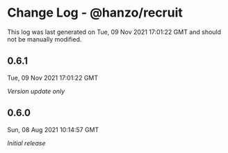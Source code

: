 # Change Log - @hanzo/recruit

This log was last generated on Tue, 09 Nov 2021 17:01:22 GMT and should not be manually modified.

## 0.6.1
Tue, 09 Nov 2021 17:01:22 GMT

_Version update only_

## 0.6.0
Sun, 08 Aug 2021 10:14:57 GMT

_Initial release_

